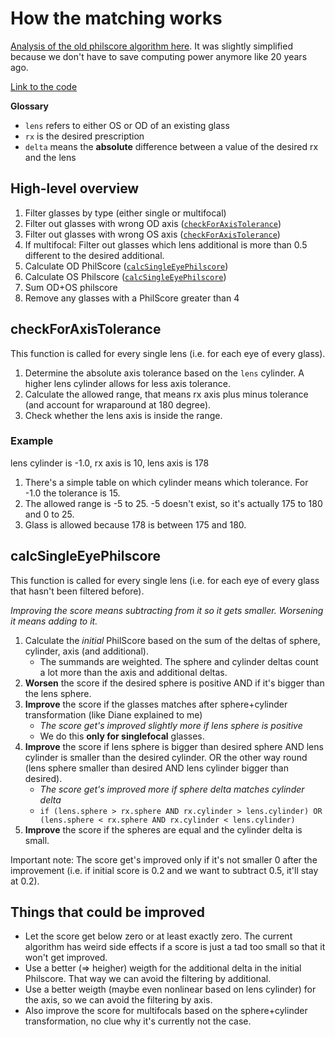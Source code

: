 # How the matching works

[Analysis of the old philscore algorithm here](./analysis#philscore). It was slightly simplified because we don't have to save computing power anymore like 20 years ago.

[Link to the code](https://github.com/friends-of-asaprosar/reims2-frontend/blob/main/lib/philscore.ts)

**Glossary**

- `lens` refers to either OS or OD of an existing glass
- `rx` is the desired prescription
- `delta` means the **absolute** difference between a value of the desired rx and the lens

## High-level overview

1. Filter glasses by type (either single or multifocal)
2. Filter out glasses with wrong OD axis ([`checkForAxisTolerance`](#checkforaxistolerance))
3. Filter out glasses with wrong OS axis ([`checkForAxisTolerance`](#checkforaxistolerance))
4. If multifocal: Filter out glasses which lens additional is more than 0.5 different to the desired additional.
5. Calculate OD PhilScore ([`calcSingleEyePhilscore`](#calcsingleeyephilscore))
6. Calculate OS Philscore ([`calcSingleEyePhilscore`](#calcsingleeyephilscore))
7. Sum OD+OS philscore
8. Remove any glasses with a PhilScore greater than 4

## checkForAxisTolerance

This function is called for every single lens (i.e. for each eye of every glass).

1. Determine the absolute axis tolerance based on the `lens` cylinder. A higher lens cylinder allows for less axis tolerance.
2. Calculate the allowed range, that means rx axis plus minus tolerance (and account for wraparound at 180 degree).
3. Check whether the lens axis is inside the range.

### Example

lens cylinder is -1.0, rx axis is 10, lens axis is 178

1. There's a simple table on which cylinder means which tolerance. For -1.0 the tolerance is 15.
2. The allowed range is -5 to 25. -5 doesn't exist, so it's actually 175 to 180 and 0 to 25.
3. Glass is allowed because 178 is between 175 and 180.

## calcSingleEyePhilscore

This function is called for every single lens (i.e. for each eye of every glass that hasn't been filtered before).

_Improving the score means subtracting from it so it gets smaller. Worsening it means adding to it._

1. Calculate the _initial_ PhilScore based on the sum of the deltas of sphere, cylinder, axis (and additional).
   - The summands are weighted. The sphere and cylinder deltas count a lot more than the axis and additional deltas.
2. **Worsen** the score if the desired sphere is positive AND if it's bigger than the lens sphere.
3. **Improve** the score if the glasses matches after sphere+cylinder transformation (like Diane explained to me)
   - _The score get's improved slightly more if lens sphere is positive_
   - We do this **only for singlefocal** glasses.
4. **Improve** the score if lens sphere is bigger than desired sphere AND lens cylinder is smaller than the desired cylinder. OR the other way round (lens sphere smaller than desired AND lens cylinder bigger than desired).
   - _The score get's improved more if sphere delta matches cylinder delta_
   - `if (lens.sphere > rx.sphere AND rx.cylinder > lens.cylinder) OR (lens.sphere < rx.sphere AND rx.cylinder < lens.cylinder)`
5. **Improve** the score if the spheres are equal and the cylinder delta is small.

Important note: The score get's improved only if it's not smaller 0 after the improvement (i.e. if initial score is 0.2 and we want to subtract 0.5, it'll stay at 0.2).

## Things that could be improved

- Let the score get below zero or at least exactly zero. The current algorithm has weird side effects if a score is just a tad too small so that it won't get improved.
- Use a better (=> heigher) weigth for the additional delta in the initial Philscore. That way we can avoid the filtering by additional.
- Use a better weigth (maybe even nonlinear based on lens cylinder) for the axis, so we can avoid the filtering by axis.
- Also improve the score for multifocals based on the sphere+cylinder transformation, no clue why it's currently not the case.
